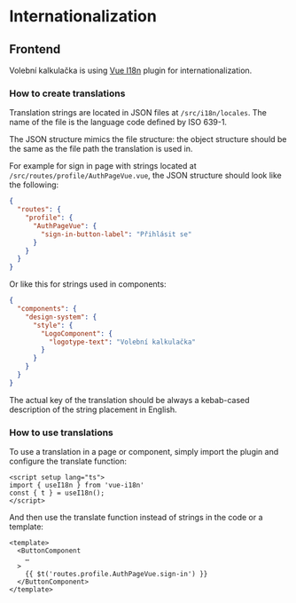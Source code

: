 # Internationalization

## Frontend

Volební kalkulačka is using [Vue I18n](https://vue-i18n.intlify.dev) plugin for internationalization.

### How to create translations

Translation strings are located in JSON files at `/src/i18n/locales`. The name of the file is the language code defined by ISO 639-1.

The JSON structure mimics the file structure: the object structure should be the same as the file path the translation is used in.

For example for sign in page with strings located at `/src/routes/profile/AuthPageVue.vue`, the JSON structure should look like the following:

```json
{
  "routes": {
    "profile": {
      "AuthPageVue": {
        "sign-in-button-label": "Přihlásit se"
      }
    }
  }
}
```

Or like this for strings used in components:

```json
{
  "components": {
    "design-system": {
      "style": {
        "LogoComponent": {
          "logotype-text": "Volební kalkulačka"
        }
      }
    }
  }
}
```

The actual key of the translation should be always a kebab-cased description of the string placement in English.

### How to use translations

To use a translation in a page or component, simply import the plugin and configure the translate function:

```vue
<script setup lang="ts">
import { useI18n } from 'vue-i18n'
const { t } = useI18n();
</script>
```

And then use the translate function instead of strings in the code or a template:

```vue
<template>
  <ButtonComponent
    …
  >
    {{ $t('routes.profile.AuthPageVue.sign-in') }}
  </ButtonComponent>
</template>
```
